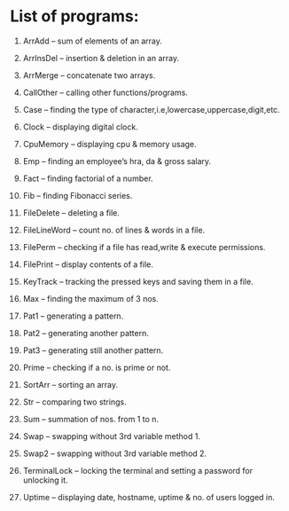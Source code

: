 # List of programs:

1.  ArrAdd – sum of elements of an array.

2.	ArrInsDel – insertion & deletion in an array.

3.	ArrMerge – concatenate two arrays.

4.	CallOther – calling other functions/programs.

5.	Case – finding the type of character,i.e,lowercase,uppercase,digit,etc.

6.	Clock – displaying digital clock.

7.	CpuMemory – displaying cpu & memory usage.

8.	Emp – finding an employee’s hra, da & gross salary.

9.	Fact – finding factorial of a number.

10.	Fib – finding Fibonacci series.

11.	FileDelete – deleting a file.

12.	FileLineWord – count no. of lines & words in a file.

13.	FilePerm – checking if a file has read,write & execute permissions.

14.	FilePrint – display contents of a file.

15.	KeyTrack – tracking the pressed keys and saving them in a file.

16.	Max – finding the maximum of 3 nos.

17.	Pat1 – generating a pattern.

18.	Pat2 – generating another pattern.

19.	Pat3 – generating still another pattern.

20.	Prime – checking if a no. is prime or not.

21.	SortArr – sorting an array.

22.	Str – comparing two strings.

23.	Sum – summation of nos. from 1 to n.

24.	Swap – swapping without 3rd variable method 1.

25.	Swap2 – swapping without 3rd variable method 2.

26.	TerminalLock – locking the terminal and setting a password for unlocking it.

27.	Uptime – displaying date, hostname, uptime & no. of users logged in.
